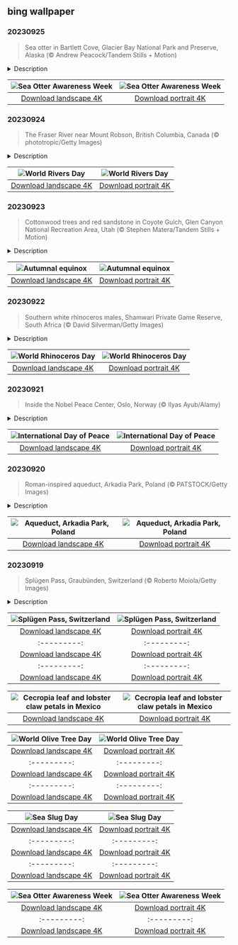 ## bing wallpaper

### 20230925

> Sea otter in Bartlett Cove, Glacier Bay National Park and Preserve, Alaska (© Andrew Peacock/Tandem Stills + Motion)

<details>
<summary>Description</summary>

> It's hard not to smile when you spot a sea otter. Their whiskery faces, busy paws, and thick fur give the impression of a stuffed animal that has come to life and taken to the ocean. The heaviest members of the weasel family, sea otters aren't just cute. They also play a vital role in the underwater kelp forest ecosystem, keeping the destructive sea urchin population in check—by eating them.
> 
> Sea Otter Awareness Week aims to help protect their populations, found along the coasts of the north Pacific Ocean. They once numbered 300,000 but they dropped to fewer than 2,000 after widespread hunting. International protections were put into place in 1911 and numbers have rebounded to around 125,000, but they remain endangered. While some habitats never recovered, others have emerged in entirely new locations, such as Glacier Bay National Park and Preserve in Alaska. In 1995, five sea otters were spotted in Glacier Bay. Today, there are more than 8,000 hunting, playing, and raising pups in the kelp-abundant waters.
> 
> 

</details>

| ![Sea Otter Awareness Week](https://cn.bing.com/th?id=OHR.GlacierBayOtter_EN-US1818492105_UHD.jpg&pid=hp&w=400&h=224&rs=1&c=4) | ![Sea Otter Awareness Week](https://cn.bing.com/th?id=OHR.GlacierBayOtter_EN-US1818492105_1080x1920.jpg&pid=hp&w=155&h=315&rs=1&c=4) |
|:---------:|:---------:|
| [Download landscape 4K](https://cn.bing.com/th?id=OHR.GlacierBayOtter_EN-US1818492105_UHD.jpg) | [Download portrait 4K](https://cn.bing.com/th?id=OHR.GlacierBayOtter_EN-US1818492105_1080x1920.jpg) |

### 20230924

> The Fraser River near Mount Robson, British Columbia, Canada (© phototropic/Getty Images)

<details>
<summary>Description</summary>

> If you are a nature enthusiast, or simply enjoy listening to the sound of rumbling rivers, you might like to know that today is World Rivers Day. First held in 2005 during the United Nations' 'Water for Life’ campaign, it was proposed by Canadian river conservationist Mark Angelo, who founded BC Rivers Day in western Canada in 1980. World Rivers Day is held on the fourth Sunday of September to celebrate and raise awareness of the benefits that rivers provide to people and the planet.
> 
> The star of today's image, the Fraser River, is the longest river in British Columbia and the 11th longest in Canada. The stream meanders from the Rocky Mountains, traveling more than 850 miles over slopes and flatlands before it merges with the Strait of Georgia, just south of Vancouver.
> 
> 

</details>

| ![World Rivers Day](https://cn.bing.com/th?id=OHR.FraserRiverBC_EN-US1696932265_UHD.jpg&pid=hp&w=400&h=224&rs=1&c=4) | ![World Rivers Day](https://cn.bing.com/th?id=OHR.FraserRiverBC_EN-US1696932265_1080x1920.jpg&pid=hp&w=155&h=315&rs=1&c=4) |
|:---------:|:---------:|
| [Download landscape 4K](https://cn.bing.com/th?id=OHR.FraserRiverBC_EN-US1696932265_UHD.jpg) | [Download portrait 4K](https://cn.bing.com/th?id=OHR.FraserRiverBC_EN-US1696932265_1080x1920.jpg) |

### 20230923

> Cottonwood trees and red sandstone in Coyote Gulch, Glen Canyon National Recreation Area, Utah (© Stephen Matera/Tandem Stills + Motion)

<details>
<summary>Description</summary>

> Autumn has officially begun! In the Northern Hemisphere, the autumnal equinox falls on September 23 this year, marking the beginning of autumn. Today is one of the two moments in the year when day and night are equal in length, thanks to the sun's location exactly above the equator. In the Southern Hemisphere, today marks the vernal equinox and they are heading into spring.
> 
> Camouflaged in autumn colors, the cottonwood tree in today's image might be playing peek-a-boo among the red sandstones of Coyote Gulch in southern Utah. Here in the Glen Canyon National Recreation Area, the canyon is painted orange by oxidizing water and other fluids, as well as iron-filled minerals.
> 
> 

</details>

| ![Autumnal equinox](https://cn.bing.com/th?id=OHR.CottonwoodCanyon_EN-US1573845041_UHD.jpg&pid=hp&w=400&h=224&rs=1&c=4) | ![Autumnal equinox](https://cn.bing.com/th?id=OHR.CottonwoodCanyon_EN-US1573845041_1080x1920.jpg&pid=hp&w=155&h=315&rs=1&c=4) |
|:---------:|:---------:|
| [Download landscape 4K](https://cn.bing.com/th?id=OHR.CottonwoodCanyon_EN-US1573845041_UHD.jpg) | [Download portrait 4K](https://cn.bing.com/th?id=OHR.CottonwoodCanyon_EN-US1573845041_1080x1920.jpg) |

### 20230922

> Southern white rhinoceros males, Shamwari Private Game Reserve, South Africa (© David Silverman/Getty Images)

<details>
<summary>Description</summary>

> Keep the five alive! That is the mission of World Rhinoceros Day, rhino specialists, and fans around the globe. Those five species are: the Javan, Sumatran, greater one-horned, black, and white rhinoceros. It is the white rhino which can be seen on our homepage, identified by its two horns and square lip.
> 
> The wild rhino population globally is estimated to be under 27,000—less than the average capacity at a Major League Baseball stadium. While there have been conservation successes, ensuring these amazing animals survive is a continuing challenge. Habitat loss is one threat, but rhinos are particularly targeted by poachers for their horns. Parks like the Shamwari Game Reserve in South Africa, pictured above, employ anti-poaching squads to keep these rhinos safe.
> 
> 

</details>

| ![World Rhinoceros Day](https://cn.bing.com/th?id=OHR.ShamwariRhino_EN-US1414731584_UHD.jpg&pid=hp&w=400&h=224&rs=1&c=4) | ![World Rhinoceros Day](https://cn.bing.com/th?id=OHR.ShamwariRhino_EN-US1414731584_1080x1920.jpg&pid=hp&w=155&h=315&rs=1&c=4) |
|:---------:|:---------:|
| [Download landscape 4K](https://cn.bing.com/th?id=OHR.ShamwariRhino_EN-US1414731584_UHD.jpg) | [Download portrait 4K](https://cn.bing.com/th?id=OHR.ShamwariRhino_EN-US1414731584_1080x1920.jpg) |

### 20230921

> Inside the Nobel Peace Center, Oslo, Norway (© Ilyas Ayub/Alamy)

<details>
<summary>Description</summary>

> Every year on September 21, the United Nations celebrates the International Day of Peace, or World Peace Day. Established in 1981 by the United Nations General Assembly, the day begins with the Peace Bell Ceremony held at the UN headquarters in New York City. The bell was a gift from the United Nations Association of Japan and is inscribed with a message of hope: 'Long live absolute world peace.'
> 
> Our homepage image was taken inside the lobby of the Nobel Peace Center, in Norway's bustling capital city Oslo. The center highlights the triumphs of Nobel Peace Prize laureates and shares the legacy of Alfred Nobel, the creator of the prize. By showcasing inspiring exhibits and insightful conversations, the center sheds light on the impact of the prize, awarded to those 'who, during the preceding year, have conferred the greatest benefit to humankind.'
> 
> 

</details>

| ![International Day of Peace](https://cn.bing.com/th?id=OHR.NobelNorway_EN-US3740897457_UHD.jpg&pid=hp&w=400&h=224&rs=1&c=4) | ![International Day of Peace](https://cn.bing.com/th?id=OHR.NobelNorway_EN-US3740897457_1080x1920.jpg&pid=hp&w=155&h=315&rs=1&c=4) |
|:---------:|:---------:|
| [Download landscape 4K](https://cn.bing.com/th?id=OHR.NobelNorway_EN-US3740897457_UHD.jpg) | [Download portrait 4K](https://cn.bing.com/th?id=OHR.NobelNorway_EN-US3740897457_1080x1920.jpg) |

### 20230920

> Roman-inspired aqueduct, Arkadia Park, Poland (© PATSTOCK/Getty Images)

<details>
<summary>Description</summary>

> Founded in 1778 by aristocrat Helena Radziwiłłowa, Arkadia Park is an English-style landscape park in central Poland. The park displays architecture and landscapes that evoke ancient and medieval eras, like this recreation of a Roman-style aqueduct. These features are brought to life by the garden's lush greenery, tranquil water, and intricately crafted sculptures throughout the grounds, which illustrate the beauty of intermingled nature and art. Today, Arkadia Park stands as a testament to Helena Radziwiłłowa's lasting vision and creative legacy.
> 
> 
> 
> 

</details>

| ![Aqueduct, Arkadia Park, Poland](https://cn.bing.com/th?id=OHR.ArkadiaPark_EN-US3604031201_UHD.jpg&pid=hp&w=400&h=224&rs=1&c=4) | ![Aqueduct, Arkadia Park, Poland](https://cn.bing.com/th?id=OHR.ArkadiaPark_EN-US3604031201_1080x1920.jpg&pid=hp&w=155&h=315&rs=1&c=4) |
|:---------:|:---------:|
| [Download landscape 4K](https://cn.bing.com/th?id=OHR.ArkadiaPark_EN-US3604031201_UHD.jpg) | [Download portrait 4K](https://cn.bing.com/th?id=OHR.ArkadiaPark_EN-US3604031201_1080x1920.jpg) |

### 20230919

> Splügen Pass, Graubünden, Switzerland (© Roberto Moiola/Getty Images)

<details>
<summary>Description</summary>

> With their twists and turns, record heights, and breathtaking vistas, mountain roads are not for the fainthearted. Pictured here is the historic Splügen Pass, which winds its way through the Lepontine Alps, on the border of Switzerland and Italy. Although its modern version was built between 1818-1823, the Splügen Pass existed in some form as far back as Roman times. At 6,936 feet high, it is one of the highest paved roads in Europe, with 51 marked hairpin bends. It is closed in winter but, if spectacular mountainside views and picturesque lakes tickle your fancy, you can enjoy this ascent between June and mid-October. Have we 'peaked' your interest yet?
> 
> 
> 
> 

</details>

| ![Splügen Pass, Switzerland](https://cn.bing.com/th?id=OHR.SplugenPass_EN-US5807017383_UHD.jpg&pid=hp&w=400&h=224&rs=1&c=4) | ![Splügen Pass, Switzerland](https://cn.bing.com/th?id=OHR.SplugenPass_EN-US5807017383_1080x1920.jpg&pid=hp&w=155&h=315&rs=1&c=4) |
|:---------:|:---------:|
| [Download landscape 4K](https://cn.bing.com/th?id=OHR.SplugenPass_EN-US5807017383_UHD.jpg) | [Download portrait 4K](https://cn.bing.com/th?id=OHR.SplugenPass_EN-US5807017383_1080x1920.jpg) |s_EN-US2486545022_1080x1920.jpg) |taHill_EN-US2233323383_1080x1920.jpg&pid=hp&w=155&h=315&rs=1&c=4) |
|:---------:|:---------:|
| [Download landscape 4K](https://cn.bing.com/th?id=OHR.HemakutaHill_EN-US2233323383_UHD.jpg) | [Download portrait 4K](https://cn.bing.com/th?id=OHR.HemakutaHill_EN-US2233323383_1080x1920.jpg) |s://cn.bing.com/th?id=OHR.BridgeMemorial_EN-US1953692613_UHD.jpg) | [Download portrait 4K](https://cn.bing.com/th?id=OHR.BridgeMemorial_EN-US1953692613_1080x1920.jpg) |.MuseumIsland_EN-US2197808554_UHD.jpg) | [Download portrait 4K](https://cn.bing.com/th?id=OHR.MuseumIsland_EN-US2197808554_1080x1920.jpg) |ad portrait 4K](https://cn.bing.com/th?id=OHR.EagleTree_EN-US8588984234_1080x1920.jpg) |d portrait 4K](https://cn.bing.com/th?id=OHR.SurfSanDiego_EN-US0761983664_1080x1920.jpg) |?id=OHR.CormorantBridge_EN-US1902862286_1080x1920.jpg) |om/th?id=OHR.AmericanWetlands_EN-US1844827155_1080x1920.jpg&pid=hp&w=155&h=315&rs=1&c=4) |
|:---------:|:---------:|
| [Download landscape 4K](https://cn.bing.com/th?id=OHR.AmericanWetlands_EN-US1844827155_UHD.jpg) | [Download portrait 4K](https://cn.bing.com/th?id=OHR.AmericanWetlands_EN-US1844827155_1080x1920.jpg) |9784_UHD.jpg) | [Download portrait 4K](https://cn.bing.com/th?id=OHR.RedPlanetDay_EN-US9693219784_1080x1920.jpg) |r claw is often cultivated as an ornamental plant for tropical gardens. Gardeners looking to attract birds love the Heliconia because its plentiful nectar draws hummingbirds to its downward-facing flowers. Those same flowers have special recognition in Bolivia as 'patujú,' the national flower, which appears on one of the country's flags.
> 
> 

</details>

| ![Cecropia leaf and lobster claw petals in Mexico](https://cn.bing.com/th?id=OHR.Cecropia_EN-US9602789937_UHD.jpg&pid=hp&w=400&h=224&rs=1&c=4) | ![Cecropia leaf and lobster claw petals in Mexico](https://cn.bing.com/th?id=OHR.Cecropia_EN-US9602789937_1080x1920.jpg&pid=hp&w=155&h=315&rs=1&c=4) |
|:---------:|:---------:|
| [Download landscape 4K](https://cn.bing.com/th?id=OHR.Cecropia_EN-US9602789937_UHD.jpg) | [Download portrait 4K](https://cn.bing.com/th?id=OHR.Cecropia_EN-US9602789937_1080x1920.jpg) |though olive trees do not grow very tall, usually no more than 30 feet, they live a very long time. One of the oldest known trees in the world, in Portugal, is believed to be 3,350 years old. Many live for millennia, their trunks growing thick and gnarled, and their branches bearing fruit century after century. As civilizations rise and fall around them, these hardy trees remain resilient and steadfast.
> 
> 

</details>

| ![World Olive Tree Day](https://cn.bing.com/th?id=OHR.OliveTreeDay_EN-US9460125670_UHD.jpg&pid=hp&w=400&h=224&rs=1&c=4) | ![World Olive Tree Day](https://cn.bing.com/th?id=OHR.OliveTreeDay_EN-US9460125670_1080x1920.jpg&pid=hp&w=155&h=315&rs=1&c=4) |
|:---------:|:---------:|
| [Download landscape 4K](https://cn.bing.com/th?id=OHR.OliveTreeDay_EN-US9460125670_UHD.jpg) | [Download portrait 4K](https://cn.bing.com/th?id=OHR.OliveTreeDay_EN-US9460125670_1080x1920.jpg) |pid=hp&w=155&h=315&rs=1&c=4) |
|:---------:|:---------:|
| [Download landscape 4K](https://cn.bing.com/th?id=OHR.MonksMound_EN-US9323884241_UHD.jpg) | [Download portrait 4K](https://cn.bing.com/th?id=OHR.MonksMound_EN-US9323884241_1080x1920.jpg) |](https://cn.bing.com/th?id=OHR.Calacas_EN-US6430903741_UHD.jpg) | [Download portrait 4K](https://cn.bing.com/th?id=OHR.Calacas_EN-US6430903741_1080x1920.jpg) |.com/th?id=OHR.SealRiver_EN-US6267835630_1080x1920.jpg&pid=hp&w=155&h=315&rs=1&c=4) |
|:---------:|:---------:|
| [Download landscape 4K](https://cn.bing.com/th?id=OHR.SealRiver_EN-US6267835630_UHD.jpg) | [Download portrait 4K](https://cn.bing.com/th?id=OHR.SealRiver_EN-US6267835630_1080x1920.jpg) |e a more fitting name. Someone call Terry.
> 
> 

</details>

| ![Sea Slug Day](https://cn.bing.com/th?id=OHR.SeaAngel_EN-US5531672696_UHD.jpg&pid=hp&w=400&h=224&rs=1&c=4) | ![Sea Slug Day](https://cn.bing.com/th?id=OHR.SeaAngel_EN-US5531672696_1080x1920.jpg&pid=hp&w=155&h=315&rs=1&c=4) |
|:---------:|:---------:|
| [Download landscape 4K](https://cn.bing.com/th?id=OHR.SeaAngel_EN-US5531672696_UHD.jpg) | [Download portrait 4K](https://cn.bing.com/th?id=OHR.SeaAngel_EN-US5531672696_1080x1920.jpg) |OHR.DarkSkyAcadia_EN-US6966527964_1080x1920.jpg) |.bing.com/th?id=OHR.GoldenJellyfish_EN-US6743816471_1080x1920.jpg&pid=hp&w=155&h=315&rs=1&c=4) |
|:---------:|:---------:|
| [Download landscape 4K](https://cn.bing.com/th?id=OHR.GoldenJellyfish_EN-US6743816471_UHD.jpg) | [Download portrait 4K](https://cn.bing.com/th?id=OHR.GoldenJellyfish_EN-US6743816471_1080x1920.jpg) |ng.com/th?id=OHR.LastDollarRoad_EN-US7923638318_UHD.jpg&pid=hp&w=400&h=224&rs=1&c=4) | ![First day of autumn](https://cn.bing.com/th?id=OHR.LastDollarRoad_EN-US7923638318_1080x1920.jpg&pid=hp&w=155&h=315&rs=1&c=4) |
|:---------:|:---------:|
| [Download landscape 4K](https://cn.bing.com/th?id=OHR.LastDollarRoad_EN-US7923638318_UHD.jpg) | [Download portrait 4K](https://cn.bing.com/th?id=OHR.LastDollarRoad_EN-US7923638318_1080x1920.jpg) |ppers who hunted otters to near extinction before they were protected by law. Although sea otter populations have rebounded, they are still considered endangered. Otters live along the Pacific Coast of North America, from California up to Alaska. Although they can walk on land, they almost never find the need or desire to, even when it's nap time. When they're ready for a snooze, they'll raft up, wrap themselves in a strand of kelp to keep them from drifting away, and recline on the world's biggest waterbed.

</details>

| ![Sea Otter Awareness Week](https://cn.bing.com/th?id=OHR.SitkaOtters_EN-US7714053956_UHD.jpg&pid=hp&w=400&h=224&rs=1&c=4) | ![Sea Otter Awareness Week](https://cn.bing.com/th?id=OHR.SitkaOtters_EN-US7714053956_1080x1920.jpg&pid=hp&w=155&h=315&rs=1&c=4) |
|:---------:|:---------:|
| [Download landscape 4K](https://cn.bing.com/th?id=OHR.SitkaOtters_EN-US7714053956_UHD.jpg) | [Download portrait 4K](https://cn.bing.com/th?id=OHR.SitkaOtters_EN-US7714053956_1080x1920.jpg) |oo_EN-US7569665443_UHD.jpg&pid=hp&w=400&h=224&rs=1&c=4) | ![World Bamboo Day](https://cn.bing.com/th?id=OHR.ArashiyamaBamboo_EN-US7569665443_1080x1920.jpg&pid=hp&w=155&h=315&rs=1&c=4) |
|:---------:|:---------:|
| [Download landscape 4K](https://cn.bing.com/th?id=OHR.ArashiyamaBamboo_EN-US7569665443_UHD.jpg) | [Download portrait 4K](https://cn.bing.com/th?id=OHR.ArashiyamaBamboo_EN-US7569665443_1080x1920.jpg) |